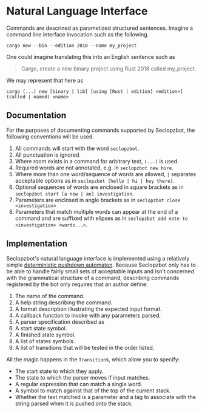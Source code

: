 # Natural Language Interface

Commands are descrined as parametized structured sentences.  Imagine a command
line interface invocation such as the following.

```
cargo new --bin --edition 2018 --name my_project
```

One could imagine translating this into an English sentence such as

> Cargo, create a new binary project using Rust 2018 called my_project.

We may represent that here as

```
cargo (...) new [binary | lib] [using [Rust | edition] <edition>] (called | named) <name>
```

## Documentation

For the purposes of documenting commands supported by Seclopzbot, the following
conventions will be used.

  1. All commands will start with the word `seclopzbot`.
  2. All punctuation is ignored.
  3. Where room exists in a command for arbitrary text, `(...)` is used.
  4. Required words are not annotated, e.g. in `seclopzbot new hire`.
  5. Where more than one word/sequence of words are allowed, `|` separates
  acceptable options as in `seclopzbot (hello | hi | hey there)`.
  6. Optional sequences of words are enclosed in square brackets as in
  `seclopzbot start [a new | an] investigation`.
  7. Parameters are enclosed in angle brackets as in
  `seclopzbot close <investigation>`
  8. Parameters that match multiple words can appear at the end of a command
  and are suffixed with elipses as in
  `seclopzbot add note to <investigation> <words...>`.

## Implementation

Seclopzbot's natural language interface is implemented using a relatively
simple [deterministic pushdown automaton](
https://en.wikipedia.org/wiki/Pushdown_automaton).  Because Seclopzbot only
has to be able to handle fairly small sets of acceptable inputs and isn't
concerned with the grammatical structure of a command, describing commands
registered by the bot only requires that an author define:

1. The name of the command.
2. A help string describing the command.
3. A format description illustrating the expected input format.
4. A callback function to invoke with any parameters parsed.
5. A parser specification described as
  1. A start state symbol.
  2. A finished state symbol.
  3. A list of states symbols.
  5. A list of transitions that will be tested in the order listed.

All the magic happens in the `Transition`s, which allow you to specify:

  * The start state to which they apply.
  * The state to which the parser moves if input matches.
  * A regular expression that can match a single word.
  * A symbol to match against that of the top of the current stack.
  * Whether the text matched is a parameter and a tag to associate with the
  string parsed when it is pushed onto the stack.
